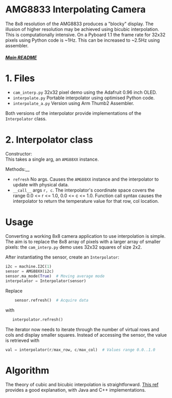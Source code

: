 # AMG8833 Interpolating Camera

The 8x8 resolution of the AMG8833 produces a "blocky" display. The illusion of
higher resolution may be achieved using bicubic interpolation. This is
computationally intensive. On a Pyboard 1.1 the frame rate for 32x32 pixels
using Python code is ~1Hz. This can be increased to ~2.5Hz using assembler.

##### [Main README](../README.md)

# 1. Files

 * `cam_interp.py` 32x32 pixel demo using the Adafruit 0.96 inch OLED.
 * `interpolate.py` Portable interpolator using optimised Python code.
 * `interpolate_a.py` Version using Arm Thumb2 Assembler.

Both versions of the interpolator provide implementations of the `Interpolator`
class.

# 2. Interpolator class

Constructor:  
This takes a single arg, an `AMG88XX` instance.

Methods:__
 * `refresh` No args. Causes the `AMG88XX` instance and the interpolator to
 update with physical data.
 * `__call__` args `r, c`. The interpolator's coordinate space covers the range
 0.0 <= r <= 1.0, 0.0 <= c <= 1.0. Function call syntax causes the interpolator
 to return the temperature value for that row, col location.

# Usage

Converting a working 8x8 camera application to use interpolation is simple. The
aim is to replace the 8x8 array of pixels with a larger array of smaller
pixels: the `cam_interp.py` demo uses 32x32 squares of size 2x2.

After instantiating the sensor, create an `Interpolator`:
```python
i2c = machine.I2C(1)
sensor = AMG88XX(i2c)
sensor.ma_mode(True)  # Moving average mode
interpolator = Interpolator(sensor)
```
Replace
```python
    sensor.refresh()  # Acquire data
```
with
```python
   interpolator.refresh()
```
The iterator now needs to iterate through the number of virtual rows and cols
and display smaller squares. Instead of accessing the sensor, the value is
retrieved with
```python
val = interpolator(r/max_row, c/max_col)  # Values range 0.0..1.0
```

# Algorithm

The theory of cubic and bicubic interpolation is straightforward.
[This ref](https://www.paulinternet.nl/?page=bicubic) provides a good
explanation, with Java and C++ implementations.
